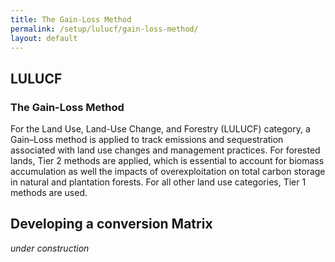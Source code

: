 ```yaml
---
title: The Gain-Loss Method
permalink: /setup/lulucf/gain-loss-method/
layout: default
---
```

## LULUCF
### The Gain-Loss Method

For the Land Use, Land-Use Change, and Forestry (LULUCF) category, a Gain–Loss method is applied to track 
emissions and sequestration associated with land use changes and management practices. For forested lands, 
Tier 2 methods are applied, which is essential to account for biomass accumulation as well the impacts of overexploitation 
on total carbon storage in natural and plantation forests. For all other land use categories, Tier 1 methods are used. 

## Developing a conversion Matrix

_under construction_
